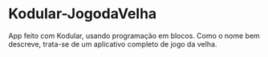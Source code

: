 # Kodular-JogodaVelha
App feito com Kodular, usando programação em blocos. Como o nome bem descreve, trata-se de um aplicativo completo de jogo da velha.
